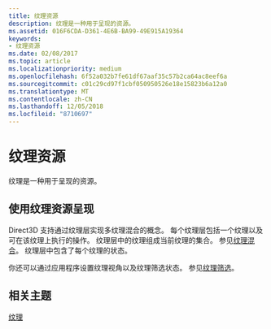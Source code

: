 ```yaml
---
title: 纹理资源
description: 纹理是一种用于呈现的资源。
ms.assetid: 016F6CDA-D361-4E6B-BA99-49E915A19364
keywords:
- 纹理资源
ms.date: 02/08/2017
ms.topic: article
ms.localizationpriority: medium
ms.openlocfilehash: 6f52a032b7fe61df67aaf35c57b2ca64ac8eef6a
ms.sourcegitcommit: c01c29cd97f1cbf050950526e18e15823b6a12a0
ms.translationtype: MT
ms.contentlocale: zh-CN
ms.lasthandoff: 12/05/2018
ms.locfileid: "8710697"
---
```

# <a name="texture-resources"></a>纹理资源


纹理是一种用于呈现的资源。

## <a name="span-idrenderingwithtextureresourcesspanspan-idrenderingwithtextureresourcesspanspan-idrenderingwithtextureresourcesspanrendering-with-texture-resources"></a><span id="Rendering_with_Texture_Resources"></span><span id="rendering_with_texture_resources"></span><span id="RENDERING_WITH_TEXTURE_RESOURCES"></span>使用纹理资源呈现


Direct3D 支持通过纹理层实现多纹理混合的概念。 每个纹理层包括一个纹理以及可在该纹理上执行的操作。 纹理层中的纹理组成当前纹理的集合。 参见[纹理混合](texture-blending.md)。 纹理层中包含了每个纹理的状态。

你还可以通过应用程序设置纹理视角以及纹理筛选状态。 参见[纹理筛选](texture-filtering.md)。

## <a name="span-idrelated-topicsspanrelated-topics"></a><span id="related-topics"></span>相关主题


[纹理](textures.md)

 

 




